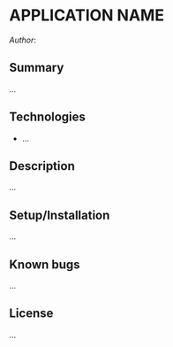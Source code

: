 # APPLICATION NAME

_Author_:

## Summary

...

## Technologies

- ...

## Description

...

## Setup/Installation

...

## Known bugs

...

## License

...
